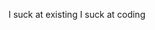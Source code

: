 I suck at existing
I suck at coding


<!---
badly-existencing/badly-existencing is a ✨ special ✨ repository because its `README.md` (this file) appears on your GitHub profile.
You can click the Preview link to take a look at your changes.
--->
